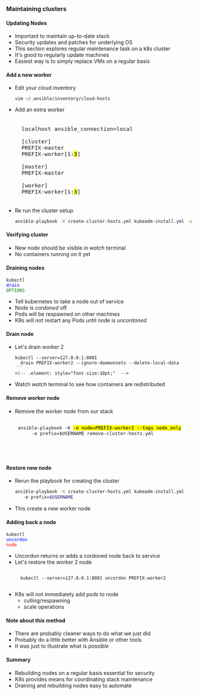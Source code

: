 ### Maintaining clusters


#### Updating Nodes
* Important to maintain up-to-date stack
* Security updates and patches for underlying OS
* This section explores regular maintenance task on a k8s cluster
* It's good to regularly update machines
* Easiest way is to simply replace VMs on a regular basis



#### Add a new worker
* Edit your cloud inventory
   ```
   vim ~/.ansible/inventory/cloud-hosts
   ```
   <!-- .element: style="font-size:13pt;"  -->
* Add an extra worker
   <pre style="font-size:13pt;"><code class="ini" data-trim data-noescape>
    localhost ansible_connection=local 

    [cluster]
    PREFIX-master
    PREFIX-worker[1:<mark>3</mark>]

    [master]
    PREFIX-master

    [worker]
    PREFIX-worker[1:<mark>3</mark>]
   </code></pre>
* Re run the cluster setup
   ```bash
   ansible-playbook -K create-cluster-hosts.yml kubeadm-install.yml -e prefix=$USERNAME
   ```
   <!-- .element: style="font-size:12pt;"  -->

<!-- .element: class="stretch"  -->



#### Verifying cluster
* New node should be visible in _watch_ terminal
* No containers running on it yet



#### Draining nodes
<code>kubectl </code><code style="color:blue;">drain</code><code style="color:green;"> OPTIONS</code>
* Tell kubernetes to take a node out of service
* Node is _cordoned_ off
* Pods will be respawned on other machines
* K8s will not restart any Pods until node is _uncordoned_


#### Drain node
* Let's drain worker 2
   ````
   kubectl --server=127.0.0.1:8001 
     drain PREFIX-worker2 --ignore-daemonsets --delete-local-data
   ```
   <!-- .element: style="font-size:10pt;"  -->
* Watch _watch_ terminal to see how containers are redistributed


#### Remove worker node
* Remove the worker node from our stack
   <pre style="font-size:11pt;"><code data-trim data-noescape>
   ansible-playbook -K <mark>-e node=PREFIX-worker2 --tags node_only</mark>
        -e prefix=$USERNAME remove-cluster-hosts.yml
</code></pre>


#### Restore new node
* Rerun the playbook for creating the cluster
   ```bash
   ansible-playbook -K create-cluster-hosts.yml kubeadm-install.yml 
      -e prefix=$USERNAME
   ```
   <!-- .element: style="font-size:10pt;"  -->
* This create a new worker node



#### Adding back a node
<code>kubectl </code><code style="color:blue;">uncordon</code><code style="color:red;"> node</code>
* Uncordon returns or adds a cordoned node back to service
* Let's restore the worker 2 node
   <pre ><code data-trim data-noescape>
    kubectl --server=127.0.0.1:8001 uncordon PREFIX-worker2 
   </code></pre>
* K8s will not immediately add pods to node
   + culling/respawning
   + scale operations


#### Note about this method
* There are probably cleaner ways to do what we just did
* Probably do a little better with Ansible or other tools
* It was just to illustrate what is _possible_


#### Summary
* Rebuilding nodes on a regular basis essential for security
* K8s provides means for coordinating stack maintenance
* Draining and rebuilding nodes easy to automate
